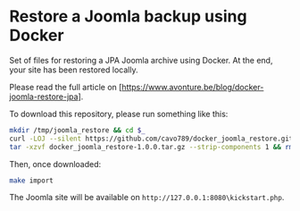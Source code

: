 # Restore a Joomla backup using Docker

Set of files for restoring a JPA Joomla archive using Docker. At the end, your site has been restored locally.

Please read the full article on [https://www.avonture.be/blog/docker-joomla-restore-jpa].

To download this repository, please run something like this:

```bash
mkdir /tmp/joomla_restore && cd $_
curl -LOJ --silent https://github.com/cavo789/docker_joomla_restore.git/archive/refs/tags/1.0.0.tar.gz
tar -xzvf docker_joomla_restore-1.0.0.tar.gz --strip-components 1 && rm -f docker_joomla_restore-1.0.0.tar.gz
```

Then, once downloaded:

```bash
make import
```

The Joomla site will be available on `http://127.0.0.1:8080\kickstart.php`.